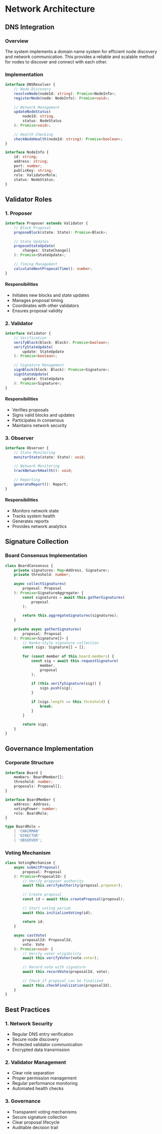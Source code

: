 # Network Architecture

## DNS Integration

### Overview
The system implements a domain name system for efficient node discovery and network communication. This provides a reliable and scalable method for nodes to discover and connect with each other.

### Implementation
```typescript
interface DNSResolver {
    // Node Discovery
    resolveNode(nodeId: string): Promise<NodeInfo>;
    registerNode(node: NodeInfo): Promise<void>;
    
    // Network Management
    updateNodeStatus(
        nodeId: string,
        status: NodeStatus
    ): Promise<void>;
    
    // Health Checking
    checkNodeHealth(nodeId: string): Promise<boolean>;
}

interface NodeInfo {
    id: string;
    address: string;
    port: number;
    publicKey: string;
    role: ValidatorRole;
    status: NodeStatus;
}
```

## Validator Roles

### 1. Proposer
```typescript
interface Proposer extends Validator {
    // Block Proposal
    proposeBlock(state: State): Promise<Block>;
    
    // State Updates
    proposeStateUpdate(
        changes: StateChange[]
    ): Promise<StateUpdate>;
    
    // Timing Management
    calculateNextProposalTime(): number;
}
```

#### Responsibilities
- Initiates new blocks and state updates
- Manages proposal timing
- Coordinates with other validators
- Ensures proposal validity

### 2. Validator
```typescript
interface Validator {
    // Verification
    verifyBlock(block: Block): Promise<boolean>;
    verifyStateUpdate(
        update: StateUpdate
    ): Promise<boolean>;
    
    // Signature Management
    signBlock(block: Block): Promise<Signature>;
    signStateUpdate(
        update: StateUpdate
    ): Promise<Signature>;
}
```

#### Responsibilities
- Verifies proposals
- Signs valid blocks and updates
- Participates in consensus
- Maintains network security

### 3. Observer
```typescript
interface Observer {
    // State Monitoring
    monitorState(state: State): void;
    
    // Network Monitoring
    trackNetworkHealth(): void;
    
    // Reporting
    generateReport(): Report;
}
```

#### Responsibilities
- Monitors network state
- Tracks system health
- Generates reports
- Provides network analytics

## Signature Collection

### Board Consensus Implementation
```typescript
class BoardConsensus {
    private signatures: Map<Address, Signature>;
    private threshold: number;
    
    async collectSignatures(
        proposal: Proposal
    ): Promise<SignatureAggregate> {
        const signatures = await this.gatherSignatures(
            proposal
        );
        
        return this.aggregateSignatures(signatures);
    }
    
    private async gatherSignatures(
        proposal: Proposal
    ): Promise<Signature[]> {
        // Hanko-style signature collection
        const sigs: Signature[] = [];
        
        for (const member of this.board.members) {
            const sig = await this.requestSignature(
                member,
                proposal
            );
            
            if (this.verifySignature(sig)) {
                sigs.push(sig);
            }
            
            if (sigs.length >= this.threshold) {
                break;
            }
        }
        
        return sigs;
    }
}
```

## Governance Implementation

### Corporate Structure
```typescript
interface Board {
    members: BoardMember[];
    threshold: number;
    proposals: Proposal[];
}

interface BoardMember {
    address: Address;
    votingPower: number;
    role: BoardRole;
}

type BoardRole = 
    | 'CHAIRMAN'
    | 'DIRECTOR'
    | 'OBSERVER';
```

### Voting Mechanism
```typescript
class VotingMechanism {
    async submitProposal(
        proposal: Proposal
    ): Promise<ProposalId> {
        // Verify proposer authority
        await this.verifyAuthority(proposal.proposer);
        
        // Create proposal
        const id = await this.createProposal(proposal);
        
        // Start voting period
        await this.initializeVoting(id);
        
        return id;
    }
    
    async castVote(
        proposalId: ProposalId,
        vote: Vote
    ): Promise<void> {
        // Verify voter eligibility
        await this.verifyVoter(vote.voter);
        
        // Record vote with signature
        await this.recordVote(proposalId, vote);
        
        // Check if proposal can be finalized
        await this.checkFinalization(proposalId);
    }
}
```

## Best Practices

### 1. Network Security
- Regular DNS entry verification
- Secure node discovery
- Protected validator communication
- Encrypted data transmission

### 2. Validator Management
- Clear role separation
- Proper permission management
- Regular performance monitoring
- Automated health checks

### 3. Governance
- Transparent voting mechanisms
- Secure signature collection
- Clear proposal lifecycle
- Auditable decision trail 